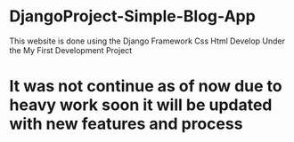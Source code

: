 # DjangoProject-Simple-Blog-App
This website is done using the
Django Framework 
Css
Html
Develop Under the My First Development Project
# It was not continue as of now due to heavy work soon it will be updated with new features and process
